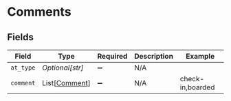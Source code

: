 # Comments


## Fields

| Field                                           | Type                                            | Required                                        | Description                                     | Example                                         |
| ----------------------------------------------- | ----------------------------------------------- | ----------------------------------------------- | ----------------------------------------------- | ----------------------------------------------- |
| `at_type`                                       | *Optional[str]*                                 | :heavy_minus_sign:                              | N/A                                             |                                                 |
| `comment`                                       | List[[Comment](../../models/shared/comment.md)] | :heavy_minus_sign:                              | N/A                                             | check-in,boarded                                |